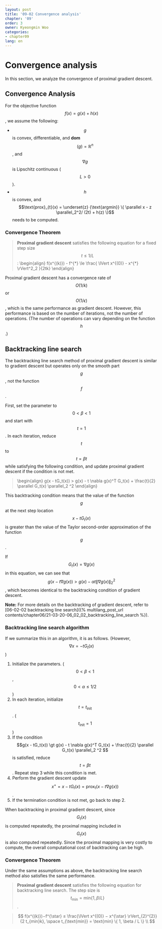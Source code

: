 ```yaml
---
layout: post
title: '09-02 Convergence analysis'
chapter: '09'
order: 3
owner: Kyeongmin Woo
categories:
- chapter09
lang: en
---
```

# Convergence analysis
In this section, we analyze the convergence of proximal gradient descent. 

## Convergence Analysis
For the objective function $$f(x) = g(x) + h(x)$$, we assume the following:

* $$g$$ is convex, differentiable, and **dom**$$(g) = \mathbb{R}^n$$, and $$\nabla g$$ is Lipschitz continuous ($$L > 0$$).
* $$h$$ is convex, and $$\text{prox}_{t}(x) = \underset{z} {\text{argmin}} \{ \parallel x - z \parallel_2^2/ (2t) + h(z) \}$$ needs to be computed.

### Convergence Theorem
> **Proximal gradient descent** satisfies the following equation for a fixed step size $$t \le 1/L$$: 
>\begin{align}
f(x^{(k)}) - f^{\*} \le  \frac{ \lVert x^{(0)} - x^{\*} \rVert^2_2 }{2tk}
\end{align}

Proximal gradient descent has a convergence rate of $$O(1/k)$$ or $$O(1/\epsilon)$$, which is the same performance as gradient descent. However, this performance is based on the number of iterations, not the number of operations. (The number of operations can vary depending on the function $$h$$.)

## Backtracking line search
The backtracking line search method of proximal gradient descent is similar to gradient descent but operates only on the smooth part $$g$$, not the function $$f$$. 

First, set the parameter to $$0 < \beta < 1$$ and start with $$t=1$$. In each iteration, reduce $$t$$ to $$t = \beta t$$ while satisfying the following condition, and update proximal gradient descent if the condition is not met.
> \begin{align}
g(x - tG_t(x)) > g(x) - t \nabla g(x)^T G_t(x) + \frac{t}{2} \parallel G_t(x) \parallel_2 ^2
\end{align}

This backtracking condition means that the value of the function $$g$$ at the next step location $$x - tG_t(x)$$ is greater than the value of the Taylor second-order approximation of the function $$g$$.

If $$G_t(x) = \nabla g(x)$$ in this equation, we can see that $$g(x - t \nabla g(x)) > g(x) - \alpha t \lVert \nabla g(x) \rVert_2^2 $$, which becomes identical to the backtracking condition of gradient descent. 

**Note:** For more details on the backtracking of gradient descent, refer to [06-02-02 backtracking line search]({% multilang_post_url contents/chapter06/21-03-20-06_02_02_backtracking_line_search %}).

### Backtracking line search algorithm
If we summarize this in an algorithm, it is as follows. (However, $$\nabla x = - t G_t(x)$$)

1. Initialize the parameters. ($$0 \lt \beta \lt 1$$, $$0 \lt \alpha \le 1/2$$)
2. In each iteration, initialize $$t = t_{\text{init}}$$. ($$t_{\text{init}} = 1$$)
3. If the condition $$g(x - tG_t(x)) \gt g(x) - t \nabla g(x)^T G_t(x) + \frac{t}{2} \parallel G_t(x) \parallel_2 ^2 $$ is satisfied, reduce $$t = \beta t$$. Repeat step 3 while this condition is met.
4. Perform the gradient descent update $$ x^+ = x - t G_t(x) = \text{prox}_t(x - t \nabla g(x))$$.
5. If the termination condition is not met, go back to step 2.

When backtracking in proximal gradient descent, since $$G_t(x)$$ is computed repeatedly, the proximal mapping included in $$G_t(x)$$ is also computed repeatedly. Since the proximal mapping is very costly to compute, the overall computational cost of backtracking can be high.

### Convergence Theorem
Under the same assumptions as above, the backtracking line search method also satisfies the same performance.

>**Proximal gradient descent** satisfies the following equation for backtracking line search. The step size is $$t_{\text{min}} = \text{min} \{1,\beta /L \}$$.

> $$
f(x^{(k)})−f^{\star} ≤ \frac{\lVert x^{(0)} − x^{\star} \rVert_{2}^{2}}{2 t_{min}k}, \space t_{\text{min}} = \text{min} \{ 1, \beta / L \} \\
$$
